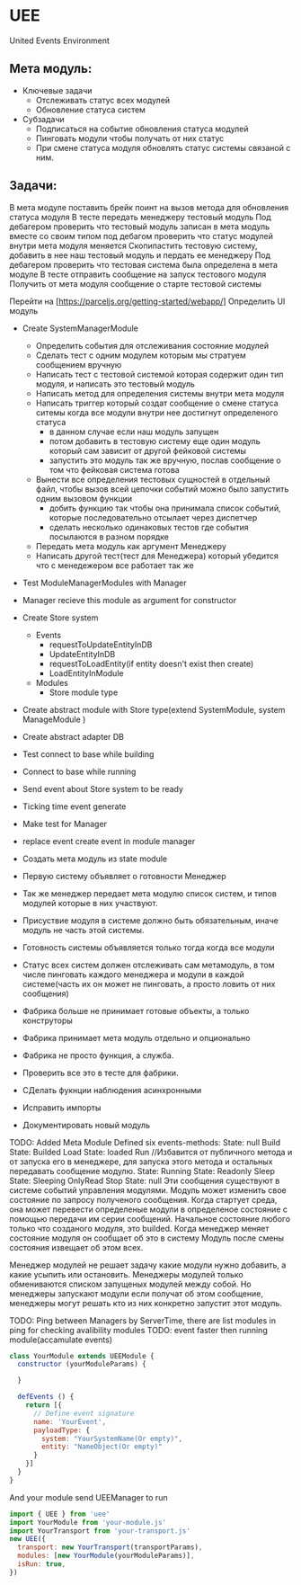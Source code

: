 # UEE
United Events Environment
## Мета модуль:
- Ключевые задачи
  - Отслеживать статус всех модулей
  - Обновление статуса систем
- Субзадачи
  - Подписаться на событие обновления статуса модулей
  - Пинговать модули чтобы получать от них статус
  - При смене статуса модуля обновлять статус системы связаной с ним.


## Задачи:
В мета модуле поставить брейк поинт на вызов метода для обновления статуса модуля
В тесте передать менеджеру тестовый модуль
Под дебагером проверить что тестовый модуль записан в мета модуль вместе со своим типом
под дебагом проверить что статус модулей внутри мета модуля меняется
Скопипастить тестовую систему, добавить в нее наш тестовый модуль и пердать ее менеджеру
Под дебагером проверить что тестовая система была определена в мета модуле
В тесте отправить сообщение на запуск тестового модуля
Получить от мета модуля сообщение о старте тестовой системы


Перейти на [https://parceljs.org/getting-started/webapp/]
Определить UI модуль


- Create SystemManagerModule
  - Определить события для отслеживания состояние модулей
  - Сделать тест с одним модулем которым мы стратуем сообщением вручную
  - Написать тест с тестовой системой которая содержит один тип модуля, и написать это тестовый модуль
  - Написать метод для определения системы внутри мета модуля
  - Написать триггер который создат сообщение о смене статуса ситемы когда все модули внутри нее достигнут определеного статуса
    - в данном случае если наш модуль запущен
    - потом добавить в тестовую систему еще один модуль который сам зависит от другой фейковой системы
    - запустить это модуль так же вручную, послав сообщение о том что фейковая система готова
  - Вынести все определения тестовых сущностей в отдельный файл, чтобы вызов всей цепочки событий можно было запустить одним вызовом функции
    - добить функцию так чтобы она принимала список событий, которые последовательно отсылает через диспетчер
    - сделать несколько одинаковых тестов где события посылаются в разном порядке
  - Передать мета модуль как аргумент Менеджеру
  - Написать другой тест(тест для Менеджера) который убедится что с менедежером все работает так же

- Test ModuleManagerModules with Manager
- Manager recieve this module as argument for constructor

- Create Store system
  - Events
    - requestToUpdateEntityInDB
    - UpdateEntityInDB
    - requestToLoadEntity(if entity doesn't exist then create)
    - LoadEntityInModule
  - Modules
    - Store module type
  
- Create abstract module with Store type(extend SystemModule, system ManageModule )
- Create abstract adapter DB
- Test connect to base while building
- Connect to base while running
- Send event about Store system to be ready
- Ticking time event generate

- Make test for Manager
- replace event create event in module manager


- Создать мета модуль из state module
- Первую систему объявляет о готовности Менеджер
- Так же менеджер передает мета модулю список систем, и типов модулей которые в них участвуют.
- Присуствие модуля в системе должно быть обязательным, иначе модуль не часть этой системы.
- Готовность системы объявляется только тогда когда все модули
- Статус всех систем должен отслеживать сам метамодуль, в том числе пинговать каждого менеджера и модули в каждой системе(часть их он может не пинговать, а просто ловить от них сообщения)

- Фабрика больше не принимает готовые объекты, а только конструторы
- Фабрика принимает мета модуль отдельно и опционально
- Фабрика не просто функция, а служба.
- Проверить все это в тесте для фабрики.
- СДелать фукнции наблюдения асинхронными
- Исправить импорты
- Документировать новый модуль 



TODO: Added Meta Module
Defined six events-methods:
State: null
Build
State: Builded
Load
State: loaded
Run //Избавится от публичного метода и от запуска его в менеджере, для запуска этого метода и остальных передавать сообщение модулю.
State: Running
State: Readonly
Sleep
State: Sleeping
OnlyRead
Stop
State: null
Эти сообщения существуют в системе событий управления модулями.
Модуль может изменить свое состояние по запросу полученого сообщения.
Когда стартует среда, она может перевести определеные модули в определеное состояние с помощью передачи им серии сообщений.
Начальное состояние любого только что созданого модуля, это builded.
Когда менеджер меняет состояние модуля он сообщает об это в систему
Модуль после смены состояния извещает об этом всех.

Менеджер модулей не решает задачу какие модули нужно добавить, а какие усыпить или остановить.
Менеджеры модулей только обмениваются списком запущеных модулей между собой.
Но менеджеры запускают модули если получат об этом сообщение, менеджеры могут решать кто из них конкретно запустит этот модуль.

TODO: Ping between Managers by ServerTime, there are list modules in ping for checking avalibility modules
TODO: event faster then running module(accamulate events)


```javascript
class YourModule extends UEEModule {
  constructor (yourModuleParams) {

  }

  defEvents () {
    return [{
      // Define event signature 
      name: 'YourEvent', 
      payloadType: { 
        system: "YourSystemName(Or empty)", 
        entity: "NameObject(Or empty)"
      } 
    }]
  }
}
```

And your module send UEEManager to run
```javascript
import { UEE } from 'uee'
import YourModule from 'your-module.js'
import YourTransport from 'your-transport.js'
new UEE({
  transport: new YourTransport(transportParams),
  modules: [new YourModule(yourModuleParams)],
  isRun: true,
})
```